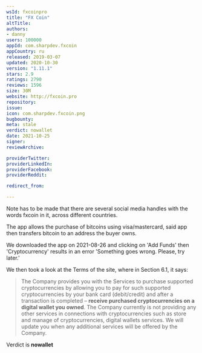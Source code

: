 ```yaml
---
wsId: fxcoinpro
title: "FX Coin"
altTitle: 
authors:
- danny
users: 100000
appId: com.sharpdev.fxcoin
appCountry: ru
released: 2019-03-07
updated: 2020-10-30
version: "1.11.1"
stars: 2.9
ratings: 2790
reviews: 1596
size: 30M
website: http://fxcoin.pro
repository: 
issue: 
icon: com.sharpdev.fxcoin.png
bugbounty: 
meta: stale
verdict: nowallet
date: 2021-10-25
signer: 
reviewArchive:

providerTwitter: 
providerLinkedIn: 
providerFacebook: 
providerReddit: 

redirect_from:

---
```


Note has to be made that there are several social media handles with the words fxcoin in it, across different countries.

The app allows the purchase of bitcoins using visa/mastercard, said app then transfers bitcoin to an address the buyer owns.

We downloaded the app on 2021-08-26 and clicking on 'Add Funds' then 'Cryptocurrency' results in an error 'Something goes wrong. Please, try later.' 

We then took a look at the Terms of the site, where in Section 6.1, it says:

> The Company provides you with the Services to purchase supported cryptocurrencies by allowing you to pay for such supported cryptocurrencies by your bank card (debit/credit) and after a transaction is completed – **receive purchased cryptocurrencies on a digital wallet you owned**. The Company currently is not providing any other services in connections with cryptocurrencies such as store and manage of cryptocurrencies, digital wallets services. We will update you when any additional services will be offered by the Company.

Verdict is **nowallet**



